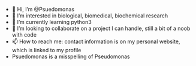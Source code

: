 - 👋 Hi, I’m @Psuedomonas
- 👀 I’m interested in biological, biomedical, biochemical research
- 🌱 I’m currently learning python3
- 💞️ I’m looking to collaborate on a project I can handle, still a bit of a noob with code
- 📫 How to reach me: contact information is on my personal website, which is linked to my profile
- Psuedomonas is a misspelling of Pseudomonas

<!---
Psuedomonas/Psuedomonas is a ✨ special ✨ repository because its `README.md` (this file) appears on your GitHub profile.
You can click the Preview link to take a look at your changes.
--->
